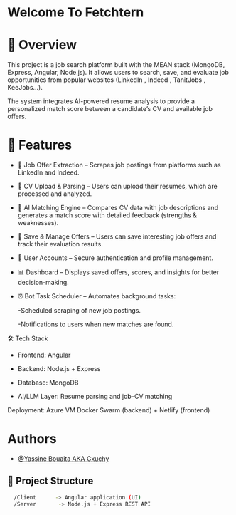 
# Welcome To Fetchtern
# 📌 Overview

This project is a job search platform built with the MEAN stack (MongoDB, Express, Angular, Node.js).
It allows users to search, save, and evaluate job opportunities from popular websites (LinkedIn , Indeed , TanitJobs , KeeJobs...). 

The system integrates AI-powered resume analysis to provide a personalized match score between a candidate’s CV and available job offers.

# 🚀 Features

- 🔎 Job Offer Extraction – Scrapes job postings from platforms such as LinkedIn and Indeed.

- 📂 CV Upload & Parsing – Users can upload their resumes, which are processed and analyzed.

- 🤖 AI Matching Engine – Compares CV data with job descriptions and generates a match score with detailed feedback (strengths & weaknesses).

- 💾 Save & Manage Offers – Users can save interesting job offers and track their evaluation results.

- 👤 User Accounts – Secure authentication and profile management.

- 📊 Dashboard – Displays saved offers, scores, and insights for better decision-making.

- ⏰ Bot Task Scheduler – Automates background tasks:

    -Scheduled scraping of new job postings.
    
    -Notifications to users when new matches are found.

🛠️ Tech Stack

- Frontend: Angular

- Backend: Node.js + Express

- Database: MongoDB

- AI/LLM Layer: Resume parsing and job–CV matching 

Deployment: Azure VM Docker Swarm (backend) + Netlify (frontend)



# Authors

- [@Yassine Bouaita AKA Cxuchy ](https://www.linkedin.com/in/bouaita-yassine-a7230323a/)



## 📂 Project Structure

```bash
  /Client      -> Angular application (UI)
  /Server       -> Node.js + Express REST API
```
    

